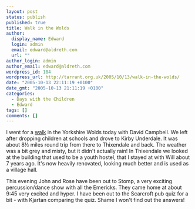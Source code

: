 ```yaml
---
layout: post
status: publish
published: true
title: Walk in the Wolds
author:
  display_name: Edward
  login: admin
  email: edward@aldreth.com
  url: ""
author_login: admin
author_email: edward@aldreth.com
wordpress_id: 184
wordpress_url: http://tarrant.org.uk/2005/10/13/walk-in-the-wolds/
date: "2005-10-13 22:11:19 +0100"
date_gmt: "2005-10-13 21:11:19 +0100"
categories:
  - Days with the Children
  - Edward
tags: []
comments: []
---
```


I went for a [walk][1] in the Yorkshire Wolds today with David Campbell.
We left after dropping children at schools and drove to Kirby Underdale.
It was about 8½ miles round trip from there to Thixendale and back. The
weather was a bit grey and misty, but it didn\'t actually rain! In
Thixendale we looked at the building that used to be a youth hostel,
that I stayed at with Will about 7 years ago. It\'s now heavily
renovated, looking much better and is used as a village hall.

This evening John and Rose have been out to Stomp, a very exciting
percussion/dance show with all the Emericks. They came home at about
9:45 very excited and hyper. I have been out to the Scarcroft pub quiz
for a bit - with Kjartan comparing the quiz. Shame I won\'t find out the
answers!



[1]: https://www.outdooryorkshire.com/exec/137469/8519/PROFILE=NDpVS19VS1dFQjUxNDk3MzUwOlVLX1VLV0VCMjQ5OTM2MzE6RU5HTElTSDpHQjoxMTI5MjM1MjcxOjExMjkyMzUyNzY6Ojo=
